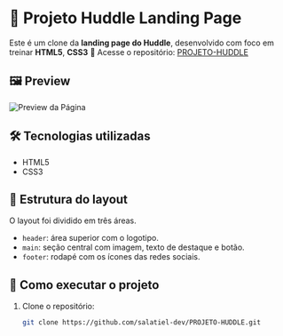 # 💬 Projeto Huddle Landing Page

Este é um clone da **landing page do Huddle**, desenvolvido com foco em treinar **HTML5**, **CSS3**
🔗 Acesse o repositório: [PROJETO-HUDDLE](https://github.com/salatiel-dev/PROJETO-HUDDLE)

## 🖼️ Preview

![Preview da Página](https://github.com/user-attachments/assets/1a61447f-8586-4b8a-b45a-2f3e591b2e19)


## 🛠️ Tecnologias utilizadas

- HTML5
- CSS3

## 🧱 Estrutura do layout

O layout foi dividido em três áreas.

- `header`: área superior com o logotipo.
- `main`: seção central com imagem, texto de destaque e botão.
- `footer`: rodapé com os ícones das redes sociais.

## 🚀 Como executar o projeto

1. Clone o repositório:
   ```bash
   git clone https://github.com/salatiel-dev/PROJETO-HUDDLE.git
